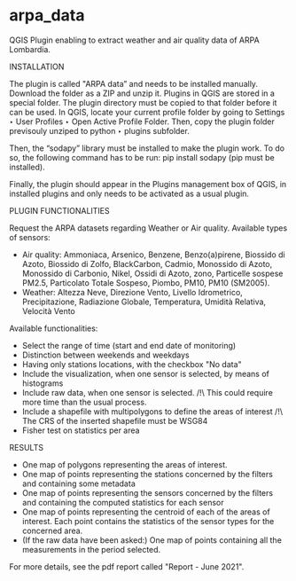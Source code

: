 # arpa_data
QGIS Plugin enabling to extract weather and air quality data of ARPA Lombardia.


INSTALLATION 

The plugin is called "ARPA data” and needs to be installed manually. Download the folder as a ZIP and unzip it. Plugins in QGIS are stored in a special folder. The plugin directory must be copied to that folder before it can be used. In QGIS, locate your current profile folder by going to Settings ‣ User Profiles ‣ Open Active Profile Folder. Then, copy the plugin folder previsouly unziped to python ‣ plugins subfolder. 

Then, the “sodapy” library must be installed to make the plugin work. To do so, the following command has to be run:  pip install sodapy (pip must be installed).  

Finally, the plugin should appear in the Plugins management box of QGIS, in installed plugins and only needs to be activated as a usual plugin. 


PLUGIN FUNCTIONALITIES 

Request the ARPA datasets regarding Weather or Air quality. Available types of sensors: 
- Air quality: Ammoniaca, Arsenico, Benzene, Benzo(a)pirene, Biossido di Azoto, Biossido di Zolfo, BlackCarbon, Cadmio, Monossido di Azoto, Monossido di Carbonio, Nikel, Ossidi di Azoto, zono, Particelle sospese PM2.5, Particolato Totale Sospeso, Piombo, PM10, PM10 (SM2005). 
- Weather: Altezza Neve, Direzione Vento, Livello Idrometrico, Precipitazione, Radiazione Globale, Temperatura, Umidità Relativa, Velocità Vento

Available functionalities:
- Select the range of time (start and end date of monitoring)
- Distinction between weekends and weekdays 
- Having only stations locations, with the checkbox "No data"
- Include the visualization, when one sensor is selected, by means of histograms 
- Include raw data, when one sensor is selected. /!\ This could require more time than the usual process. 
- Include a shapefile with multipolygons to define the areas of interest /!\ The CRS of the inserted shapefile must be WSG84
- Fisher test on statistics per area


RESULTS

- One map of polygons representing the areas of interest.
- One map of points representing the stations concerned by the filters and containing some metadata
- One map of points representing the sensors concerned by the filters and containing the computed statistics for each sensor
- One map of points representing the centroid of each of the areas of interest. Each point contains the statistics of the sensor types for the concerned area.
- (If the raw data have been asked:) One map of points containing all the measurements in the period selected. 


For more details, see the pdf report called "Report - June 2021".
